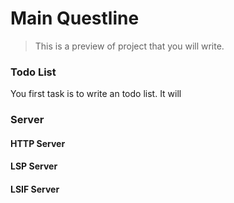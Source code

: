 # Main Questline
> This is a preview of project that you will write.


### **Todo List**
You first task is to write an todo list.
It will

### Server

#### HTTP Server
#### LSP Server
#### LSIF Server
